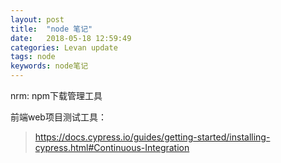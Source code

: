 ```yaml
---
layout: post  
title:  "node 笔记"  
date:   2018-05-18 12:59:49 
categories: Levan update  
tags: node  
keywords: node笔记
---
```


nrm: npm下载管理工具  


前端web项目测试工具：  
> https://docs.cypress.io/guides/getting-started/installing-cypress.html#Continuous-Integration
<!--more -->